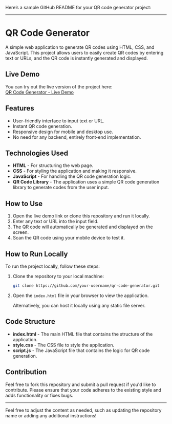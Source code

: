 Here’s a sample GitHub README for your QR code generator project:

---

# QR Code Generator

A simple web application to generate QR codes using HTML, CSS, and JavaScript. This project allows users to easily create QR codes by entering text or URLs, and the QR code is instantly generated and displayed.

## Live Demo

You can try out the live version of the project here:  
[QR Code Generator - Live Demo](https://qrgeneratorlite.netlify.app/)

## Features

- User-friendly interface to input text or URL.
- Instant QR code generation.
- Responsive design for mobile and desktop use.
- No need for any backend, entirely front-end implementation.

## Technologies Used

- **HTML** - For structuring the web page.
- **CSS** - For styling the application and making it responsive.
- **JavaScript** - For handling the QR code generation logic.
- **QR Code Library** - The application uses a simple QR code generation library to generate codes from the user input.

## How to Use

1. Open the live demo link or clone this repository and run it locally.
2. Enter any text or URL into the input field.
3. The QR code will automatically be generated and displayed on the screen.
4. Scan the QR code using your mobile device to test it.

## How to Run Locally

To run the project locally, follow these steps:

1. Clone the repository to your local machine:

   ```bash
   git clone https://github.com/your-username/qr-code-generator.git
   ```

3. Open the `index.html` file in your browser to view the application.

   Alternatively, you can host it locally using any static file server.

## Code Structure

- **index.html** - The main HTML file that contains the structure of the application.
- **style.css** - The CSS file to style the application.
- **script.js** - The JavaScript file that contains the logic for QR code generation.

## Contribution

Feel free to fork this repository and submit a pull request if you'd like to contribute. Please ensure that your code adheres to the existing style and adds functionality or fixes bugs.


---

Feel free to adjust the content as needed, such as updating the repository name or adding any additional instructions!
